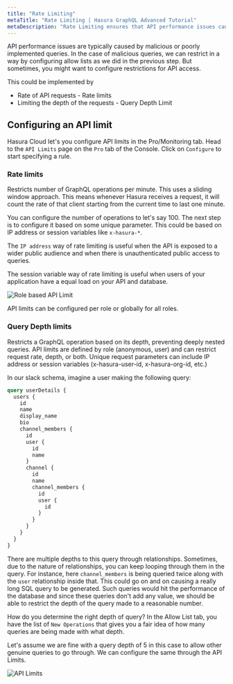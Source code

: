 ```yaml
---
title: "Rate Limiting"
metaTitle: "Rate Limiting | Hasura GraphQL Advanced Tutorial"
metaDescription: "Rate Limiting ensures that API performance issues caused by malicious or poorly implemented queries can be restricted."
---
```


API performance issues are typically caused by malicious or poorly implemented queries. In the case of malicious queries, we can restrict in a way by configuring allow lists as we did in the previous step. But sometimes, you might want to configure restrictions for API access.

This could be implemented by

- Rate of API requests - Rate limits
- Limiting the depth of the requests - Query Depth Limit

## Configuring an API limit

Hasura Cloud let's you configure API limits in the Pro/Monitoring tab. Head to the `API Limits` page on the `Pro` tab of the Console. Click on `Configure` to start specifying a rule.

### Rate limits

Restricts number of GraphQL operations per minute. This uses a sliding window approach. This means whenever Hasura receives a request, it will count the rate of that client starting from the current time to last one minute.

You can configure the number of operations to let's say 100. The next step is to configure it based on some unique parameter. This could be based on IP address or session variables like `x-hasura-*`.

The `IP address` way of rate limiting is useful when the API is exposed to a wider public audience and when there is unauthenticated public access to queries.

The session variable way of rate limiting is useful when users of your application have a equal load on your API and database.

![Role based API Limit](https://graphql-engine-cdn.hasura.io/learn-hasura/assets/graphql-hasura-advanced/role-based-api-limit.png)

API limits can be configured per role or globally for all roles.

### Query Depth limits

Restricts a GraphQL operation based on its depth, preventing deeply nested queries.
API limits are defined by role (anonymous, user) and can restrict request rate, depth, or both. Unique request parameters can include IP address or session variables (x-hasura-user-id, x-hasura-org-id, etc.)

In our slack schema, imagine a user making the following query:

```graphql
query userDetails {
  users {
    id
    name
    display_name
    bio
    channel_members {
      id
      user {
        id
        name
      }
      channel {
        id
        name
        channel_members {
          id
          user {
            id
          }
        }
      }
    }
  }
}
```

There are multiple depths to this query through relationships. Sometimes, due to the nature of relationships, you can keep looping through them in the query. For instance, here `channel_members` is being queried twice along with the `user` relationship inside that. This could go on and on causing a really long SQL query to be generated. Such queries would hit the performance of the database and since these queries don't add any value, we should be able to restrict the depth of the query made to a reasonable number.

How do you determine the right depth of query? In the Allow List tab, you have the list of `New Operations` that gives you a fair idea of how many queries are being made with what depth.

Let's assume we are fine with a query depth of 5 in this case to allow other genuine queries to go through. We can configure the same through the API Limits.

![API Limits](https://graphql-engine-cdn.hasura.io/learn-hasura/assets/graphql-hasura-advanced/api-limits.png)
